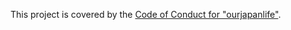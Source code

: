 This project is covered by the [Code of Conduct for "ourjapanlife"](https://github.com/ourjapanlife/findadoc-frontend/blob/main/CODE_OF_CONDUCT.md).
